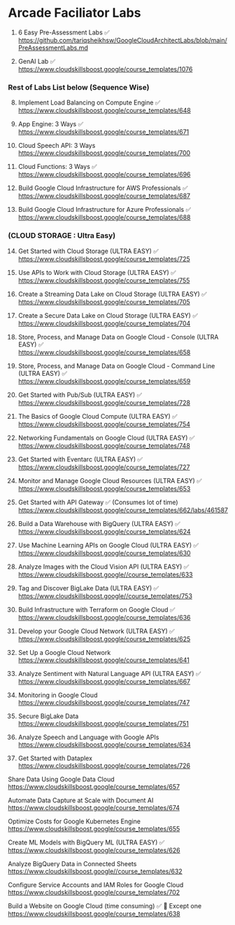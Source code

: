 # Arcade Faciliator Labs

1) 6 Easy Pre-Assessment Labs  ✅    
https://github.com/tariqsheikhsw/GoogleCloudArchitectLabs/blob/main/PreAssessmentLabs.md  
 

1) GenAI Lab  ✅  
https://www.cloudskillsboost.google/course_templates/1076

### Rest of Labs List below  (Sequence Wise)   

8. Implement Load Balancing on Compute Engine  ✅   
https://www.cloudskillsboost.google/course_templates/648 

9. App Engine: 3 Ways    ✅   
https://www.cloudskillsboost.google/course_templates/671    

10. Cloud Speech API: 3 Ways  
https://www.cloudskillsboost.google/course_templates/700  

11. Cloud Functions: 3 Ways  ✅   
https://www.cloudskillsboost.google/course_templates/696  

12. Build Google Cloud Infrastructure for AWS Professionals  ✅   
https://www.cloudskillsboost.google/course_templates/687

13. Build Google Cloud Infrastructure for Azure Professionals  ✅   
https://www.cloudskillsboost.google/course_templates/688

### (CLOUD STORAGE : Ultra Easy) 

14. Get Started with Cloud Storage  (ULTRA EASY)  ✅  
https://www.cloudskillsboost.google/course_templates/725  

15. Use APIs to Work with Cloud Storage  (ULTRA EASY) ✅  
https://www.cloudskillsboost.google/course_templates/755  

16. Create a Streaming Data Lake on Cloud Storage (ULTRA EASY) ✅   
https://www.cloudskillsboost.google/course_templates/705  

17. Create a Secure Data Lake on Cloud Storage (ULTRA EASY)  ✅   
https://www.cloudskillsboost.google/course_templates/704

18. Store, Process, and Manage Data on Google Cloud - Console  (ULTRA EASY) ✅  
https://www.cloudskillsboost.google/course_templates/658  

19. Store, Process, and Manage Data on Google Cloud - Command Line  (ULTRA EASY) ✅  
https://www.cloudskillsboost.google/course_templates/659  

20. Get Started with Pub/Sub  (ULTRA EASY) ✅   
https://www.cloudskillsboost.google/course_templates/728  

21. The Basics of Google Cloud Compute  (ULTRA EASY) ✅  
https://www.cloudskillsboost.google/course_templates/754  

22. Networking Fundamentals on Google Cloud  (ULTRA EASY) ✅  
https://www.cloudskillsboost.google/course_templates/748  

23. Get Started with Eventarc  (ULTRA EASY) ✅    
https://www.cloudskillsboost.google/course_templates/727  

24. Monitor and Manage Google Cloud Resources  (ULTRA EASY) ✅    
https://www.cloudskillsboost.google/course_templates/653

25. Get Started with API Gateway ✅   (Consumes lot of time)  
https://www.cloudskillsboost.google/course_templates/662/labs/461587

26. Build a Data Warehouse with BigQuery (ULTRA EASY) ✅   
https://www.cloudskillsboost.google/course_templates/624

27. Use Machine Learning APIs on Google Cloud   (ULTRA EASY)  ✅   
https://www.cloudskillsboost.google/course_templates/630

28. Analyze Images with the Cloud Vision API  (ULTRA EASY) ✅  
https://www.cloudskillsboost.google//course_templates/633

29. Tag and Discover BigLake Data  (ULTRA EASY) ✅    
https://www.cloudskillsboost.google//course_templates/753

30. Build Infrastructure with Terraform on Google Cloud   ✅      
https://www.cloudskillsboost.google/course_templates/636

31. Develop your Google Cloud Network   (ULTRA EASY) ✅     
https://www.cloudskillsboost.google/course_templates/625  

32. Set Up a Google Cloud Network    
https://www.cloudskillsboost.google/course_templates/641

33. Analyze Sentiment with Natural Language API   (ULTRA EASY) ✅    
https://www.cloudskillsboost.google/course_templates/667  

34.  Monitoring in Google Cloud
https://www.cloudskillsboost.google/course_templates/747

35. Secure BigLake Data  
https://www.cloudskillsboost.google/course_templates/751

36. Analyze Speech and Language with Google APIs  
https://www.cloudskillsboost.google/course_templates/634

37. Get Started with Dataplex  
https://www.cloudskillsboost.google/course_templates/726


Share Data Using Google Data Cloud  
https://www.cloudskillsboost.google/course_templates/657


Automate Data Capture at Scale with Document AI  
https://www.cloudskillsboost.google/course_templates/674


Optimize Costs for Google Kubernetes Engine  
https://www.cloudskillsboost.google/course_templates/655


Create ML Models with BigQuery ML   (ULTRA EASY) ✅    
https://www.cloudskillsboost.google/course_templates/626

Analyze BigQuery Data in Connected Sheets  
https://www.cloudskillsboost.google//course_templates/632

Configure Service Accounts and IAM Roles for Google Cloud  
https://www.cloudskillsboost.google/course_templates/702  



Build a Website on Google Cloud (time consuming)  ✅ 🔘 Except one   
https://www.cloudskillsboost.google/course_templates/638  
